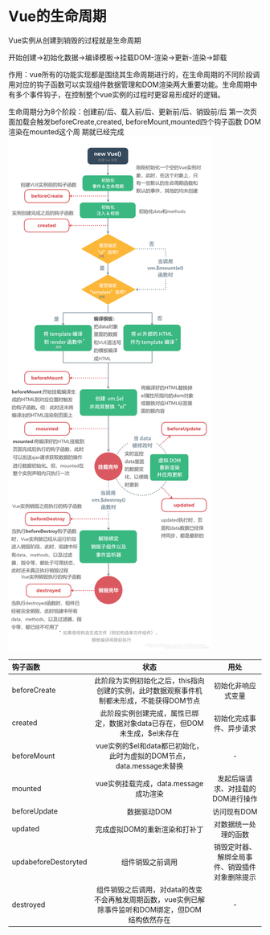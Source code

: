 # Vue的生命周期
Vue实例从创建到销毁的过程就是生命周期

开始创建→初始化数据→编译模板→挂载DOM-渲染→更新-渲染→卸载

作用：vue所有的功能实现都是围绕其生命周期进行的，在生命周期的不同阶段调用对应的钩子函数可以实现组件数据管理和DOM渲染两大重要功能。生命周期中有多个事件钩子，在控制整个vue实例的过程时更容易形成好的逻辑。

生命周期分为8个阶段：创建前/后、载入前/后、更新前/后、销毁前/后
第一次页面加载会触发beforeCreate,created, beforeMount,mounted四个钩子函数
DOM渲染在mounted这个周 期就已经完成
![](../Images/生命周期流程图.png)

| 钩子函数 | 状态 | 用处 |
| :--- | :----: | :----: |
| beforeCreate | 此阶段为实例初始化之后，this指向创建的实例，此时数据观察事件机制都未形成，不能获得DOM节点 | 初始化非响应式变量 |
| created    | 此阶段实例创建完成，属性已绑定，数据对象data已存在，但DOM未生成，$el未存在      | 初始化完成事件、异步请求    |
| beforeMount |vue实例的$el和data都已初始化，此时为虚拟的DOM节点，data.message未替换 | - |
| mounted | vue实例挂载完成，data.message成功渲染 | 发起后端请求、对挂载的DOM进行操作 |
| beforeUpdate|数据驱动DOM|访问现有DOM |
| updated | 完成虚拟DOM的重新渲染和打补丁 | 对数据统一处理的函数 |
| updabeforeDestoryted | 组件销毁之前调用 | 销毁定时器、解绑全局事件、销毁插件对象删除提示 |
| destroyed | 组件销毁之后调用，对data的改变不会再触发周期函数，vue实例已解除事件监听和DOM绑定，但DOM结构依然存在 | - |

